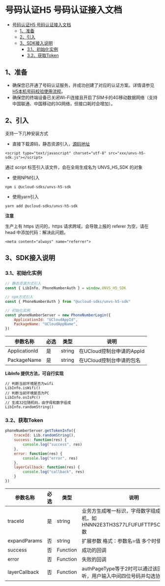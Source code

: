 # 号码认证H5 号码认证接入文档

- [号码认证H5 号码认证接入文档](#号码认证h5-号码认证接入文档)
  - [1、准备](#1准备)
  - [2、引入](#2引入)
  - [3、SDK接入说明](#3sdk接入说明)
    - [3.1、初始化实例](#31初始化实例)
    - [3.2、获取Token](#32获取token)

<a id="ready"></a>
## 1、准备
- 确保您已开通了号码认证服务，并成功创建了对应的认证方案。详情请参见[H5本机号码校验使用流程](https://docs.ucloud.cn/unvs/README)。
- 确保您的终端设备已关闭Wi-Fi连接且开启了SIM卡的4G移动数据网络（⽀持中国联通、中国移动的3G⽹络，但接⼝耗时会增加）。


<a id="install"></a>
## 2、引入

支持一下几种安装方式

- 直接下载源码，静态资源引入，[源码地址](./unvs-h5-sdk.js)

```
<script type="text/javascript" charset="utf-8" src="xxx/unvs-h5-sdk.js"></script>
```
通过 script 标签引入该文件，会在全局生成名为 UNVS_H5_SDK 的对象

- 使用NPM引入

```
npm i @ucloud-sdks/unvs-h5-sdk
```

- 使用yarn引入

```
yarn add @ucloud-sdks/unvs-h5-sdk
```

**注意**

生产上有 https 访问的，https 请求跨域，会导致上报的 referer 为空，请在 head 中添加代码：解决此问题。

```
<meta content="always" name="referrer">
```

<a id="usage"></a>
## 3、SDK接入说明

<a id="usage51"></a>
### 3.1、初始化实例

```js
// 静态资源方式引入
const { LibInfo, PhoneNumberAuth } = window.UNVS_H5_SDK

// npm方式引入
const { PhoneNumberAuth } from "@ucloud-sdks/unvs-h5-sdk"

// 初始化实例
const phoneNumberServer = new PhoneNumberLogin({
    ApplicationId: "UCloudAppId",
    PackageName: "UCloudAppName",
})
```

| 参数名称          | 必选  | 类型     | 说明                                                                             |
| ------------- | --- | ------ | ------------------------------------------------------------------------------ |
| ApplicationId | 是   | string | 在UCloud控制台申请的AppId                                                             |
| PackageName   | 是   | string | 在UCloud控制台申请的包名   


**LibInfo 提供方法，可自行实现**

```
// 判断当前环境是否为wifi
LibInfo.isWifi()
// 判断当前环境是否为PC
LibInfo.osIsPc()
// 生成32位随机码，由字母和数字组成
LibInfo.randomString()
```

<a id="usage52"></a>
### 3.2、获取Token

```js
phoneNumberServer.getTokenInfo({
    traceId: Lib.randomString(),
    success: function(res) {
        console.log("success", res)
    },
    error: function(res) {
        console.log("error", res)
    },
    layerCallback: function(res) {
        console.log("callback", res)
    }
})
```

| 参数名称          | 必选  | 类型       | 说明                                             |
| ------------- | --- | -------- | ---------------------------------------------- |
| traceId       | 是   | string | 业务方生成唯一标识，字母数字组成32位随机，如HNNN2E3TH3S77LFUFUFTTP5C9J77GKER数                                                                     |
| expandParams  | 否   | string | 扩展参数 格式：参数名=值 多个时使用 \| 分割                                                      |                                        |
| success       | 否   | Function | 成功的回调                                          |
| error         | 否   | Function | 失败的回调                                          |
| layerCallback | 否   | Function | authPageType等于2时可以通过该回调方法监听，用户输入中间四位号码并勾选协议后触发 |

